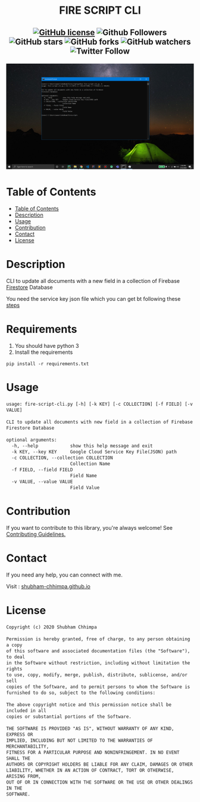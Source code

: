 <h1 align="center">

**FIRE SCRIPT CLI**
</h1>
<h2 align="center">

[![GitHub license](https://img.shields.io/badge/License-MIT-blue.svg)](LICENSE)
![Github Followers](https://img.shields.io/github/followers/shubham-chhimpa?label=Follow&style=social)
![GitHub stars](https://img.shields.io/github/stars/shubham-chhimpa/fire-script-cli?style=social)
![GitHub forks](https://img.shields.io/github/forks/shubham-chhimpa/fire-script-cli?style=social)
![GitHub watchers](https://img.shields.io/github/watchers/shubham-chhimpa/fire-script-cli?style=social)
![Twitter Follow](https://img.shields.io/twitter/follow/shubham_chhimpa?label=Follow&style=social)

![](project/images/cli.png)

</h2>

# Table of Contents
- [Table of Contents](#table-of-contents)
- [Description](#description)
- [Usage](#usage)
- [Contribution](#contribution)
- [Contact](#contact)
- [License](#license)

# Description
CLI to update all documents with a new field in a collection of Firebase
[Firestore](https://firebase.google.com/docs/firestore/quickstart) Database

You need the service key json file which you can get bt following these [steps](https://firebase.google.com/docs/firestore/quickstart#initialize)

# Requirements

1. You should have python 3
2. Install the requirements
```
pip install -r requirements.txt
```

# Usage
```
usage: fire-script-cli.py [-h] [-k KEY] [-c COLLECTION] [-f FIELD] [-v VALUE]

CLI to update all documents with new field in a collection of Firebase
Firestore Database

optional arguments:
  -h, --help            show this help message and exit
  -k KEY, --key KEY     Google Cloud Service Key File(JSON) path
  -c COLLECTION, --collection COLLECTION
                        Collection Name
  -f FIELD, --field FIELD
                        Field Name
  -v VALUE, --value VALUE
                        Field Value

```

# Contribution
If you want to contribute to this library, you're always welcome! See [Contributing Guidelines.](https://github.com/shubham-chhimpa/fire-script-cli/blob/master/CONTRIBUTING.md)

# Contact
If you need any help, you can connect with me.

Visit : [shubham-chhimpa.github.io](http://shubham-chhimpa.github.io)
# License
```
Copyright (c) 2020 Shubham Chhimpa

Permission is hereby granted, free of charge, to any person obtaining a copy
of this software and associated documentation files (the "Software"), to deal
in the Software without restriction, including without limitation the rights
to use, copy, modify, merge, publish, distribute, sublicense, and/or sell
copies of the Software, and to permit persons to whom the Software is
furnished to do so, subject to the following conditions:

The above copyright notice and this permission notice shall be included in all
copies or substantial portions of the Software.

THE SOFTWARE IS PROVIDED "AS IS", WITHOUT WARRANTY OF ANY KIND, EXPRESS OR
IMPLIED, INCLUDING BUT NOT LIMITED TO THE WARRANTIES OF MERCHANTABILITY,
FITNESS FOR A PARTICULAR PURPOSE AND NONINFRINGEMENT. IN NO EVENT SHALL THE
AUTHORS OR COPYRIGHT HOLDERS BE LIABLE FOR ANY CLAIM, DAMAGES OR OTHER
LIABILITY, WHETHER IN AN ACTION OF CONTRACT, TORT OR OTHERWISE, ARISING FROM,
OUT OF OR IN CONNECTION WITH THE SOFTWARE OR THE USE OR OTHER DEALINGS IN THE
SOFTWARE.
```